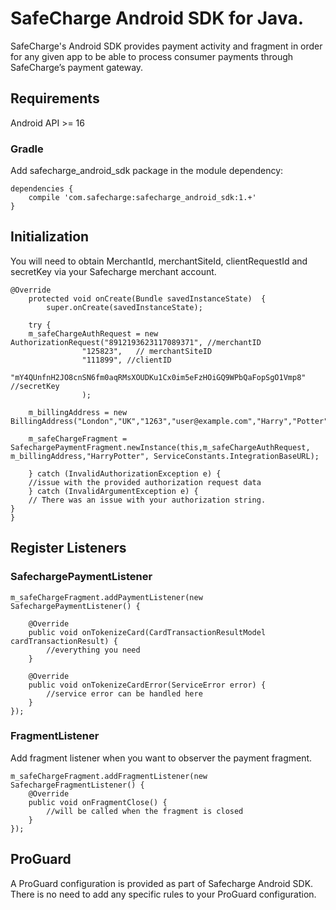 # SafeCharge Android SDK for Java.

SafeCharge's Android SDK provides payment activity and fragment in order for any given app to be able to process consumer payments through SafeCharge’s payment gateway.
 
## Requirements

Android API >= 16

### Gradle

Add safecharge_android_sdk package in the module dependency:

	dependencies {
    	compile 'com.safecharge:safecharge_android_sdk:1.+'
	}

## Initialization

You will need to obtain MerchantId, merchantSiteId, clientRequestId and secretKey via your Safecharge merchant account.

	@Override
    	protected void onCreate(Bundle savedInstanceState)  {
        	super.onCreate(savedInstanceState);
	
    	try {
		m_safeChargeAuthRequest = new AuthorizationRequest("8912193623117089371", //merchantID
					"125823",   // merchantSiteID
					"111899", //clientID
					"mY4QUnfnH2JO8cnSN6fm0aqRMsXOUDKu1Cx0im5eFzHOiGQ9WPbQaFopSgO1Vmp8" //secretKey
					);

		m_billingAddress = new BillingAddress("London","UK","1263","user@example.com","Harry","Potter","UK");

		m_safeChargeFragment = SafechargePaymentFragment.newInstance(this,m_safeChargeAuthRequest, m_billingAddress,"HarryPotter", ServiceConstants.IntegrationBaseURL);
		
		} catch (InvalidAuthorizationException e) {
		//issue with the provided authorization request data
		} catch (InvalidArgumentException e) {
		// There was an issue with your authorization string.
	}
	}

## Register Listeners 

### SafechargePaymentListener

	m_safeChargeFragment.addPaymentListener(new SafechargePaymentListener() {

		@Override 
		public void onTokenizeCard(CardTransactionResultModel cardTransactionResult) {
			//everything you need
		}
	
		@Override 
		public void onTokenizeCardError(ServiceError error) {
			//service error can be handled here
		}	
	});

### FragmentListener
Add fragment listener when you want to observer the payment fragment.

	m_safeChargeFragment.addFragmentListener(new SafechargeFragmentListener() {
		@Override
		public void onFragmentClose() {
			//will be called when the fragment is closed
		}
	});

## ProGuard
A ProGuard configuration is provided as part of Safecharge Android SDK. There is no need to add any specific rules to your ProGuard configuration.
